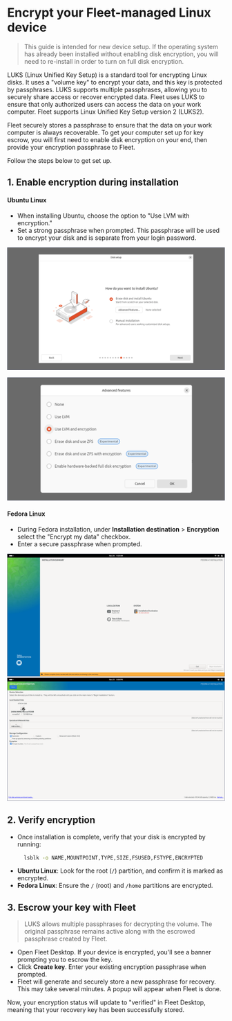 # Encrypt your Fleet-managed Linux device

> This guide is intended for new device setup. If the operating system has already been installed without enabling disk encryption, you will need to re-install in order to turn on full disk encryption.

LUKS (Linux Unified Key Setup) is a standard tool for encrypting Linux disks. It uses a "volume key" to encrypt your data, and this key is protected by passphrases. LUKS supports multiple passphrases, allowing you to securely share access or recover encrypted data. Fleet uses LUKS to ensure that only authorized users can access the data on your work computer. Fleet supports Linux Unified Key Setup version 2 (LUKS2).

Fleet securely stores a passphrase to ensure that the data on your work computer is always recoverable. To get your computer set up for key escrow, you will first need to enable disk encryption on your end, then provide your encryption passphrase to Fleet.

Follow the steps below to get set up.


## 1. Enable encryption during installation

  #### Ubuntu Linux

  - When installing Ubuntu, choose the option to "Use LVM with encryption."
  - Set a strong passphrase when prompted. This passphrase will be used to encrypt your disk and is separate from your login password.

  ![Linux MDM Ubuntu setup "How do you want to install Ubuntu?" screen](../website/assets/images/articles/ubuntu-1-1200x675@2x.png)
  
  ![Linux MDM Ubuntu setup: Advanced features > Use LVM and encryption](../website/assets/images/articles/ubuntu-2-1200x675@2x.png)

  #### Fedora Linux

  - During Fedora installation, under **Installation destination** > **Encryption** select the "Encrypt my data" checkbox.
  - Enter a secure passphrase when prompted.

  ![Linux MDM Fedora setup "Installation summary" screen](../website/assets/images/articles/fedora-1-1200x675@2x.png)
  ![Linux MDM Fedora setup: Installation destination > Encryption > Encrypt my data ](../website/assets/images/articles/fedora-2-1200x675@2x.png)

## 2. Verify encryption

  - Once installation is complete, verify that your disk is encrypted by running:
    ```bash
      lsblk -o NAME,MOUNTPOINT,TYPE,SIZE,FSUSED,FSTYPE,ENCRYPTED
    ```
  - **Ubuntu Linux**: Look for the root (`/`) partition, and confirm it is marked as encrypted.
  - **Fedora Linux**: Ensure the `/` (root) and `/home` partitions are encrypted.

## 3. Escrow your key with Fleet

> LUKS allows multiple passphrases for decrypting the volume. The original passphrase remains active along with the escrowed passphrase created by Fleet.

  - Open Fleet Desktop. If your device is encrypted, you'll see a banner prompting you to escrow the key.
  - Click **Create key**. Enter your existing encryption passphrase when prompted. 
  - Fleet will generate and securely store a new passphrase for recovery. This may take several minutes. A popup will appear when Fleet is done.

Now, your encryption status will update to "verified" in Fleet Desktop, meaning that your recovery key has been successfully stored.



<meta name="articleTitle" value="Encrypt your Fleet-managed Linux device">
<meta name="authorFullName" value="Rachael Shaw">
<meta name="authorGitHubUsername" value="rachaelshaw">
<meta name="category" value="guides">
<meta name="publishedOn" value="2024-11-25">
<meta name="description" value="Instructions for end users to encrypt Linux devices enrolled in Fleet.">
<meta name="keywords" value="Linux MDM, Linux device management, open source MDM, Linux management, Linux disk encryption, Linux key escrow" />
